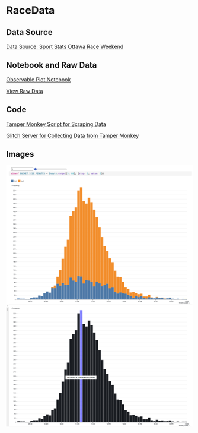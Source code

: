 # RaceData

## Data Source

[Data Source: Sport Stats Ottawa Race Weekend](https://www.sportstats.ca/display-results.xhtml?raceid=114439)

## Notebook and Raw Data

[Observable Plot Notebook](https://observablehq.com/@strawstack/racedata)

[View Raw Data](https://github.com/strawstack/RaceData/tree/main/data/json)

## Code

[Tamper Monkey Script for Scraping Data](https://github.com/strawstack/RaceData/blob/main/tamper_monkey.js)

[Glitch Server for Collecting Data from Tamper Monkey](https://glitch.com/edit/#!/developing-familiar-brisket)

## Images

![](./race_data.png)
![](./race_data_combined.png)
